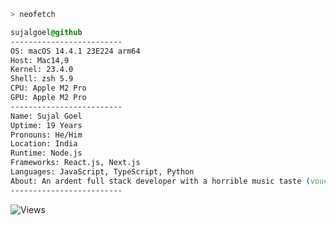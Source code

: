 ```zsh
> neofetch
```

```css
sujalgoel@github
-------------------------
OS: macOS 14.4.1 23E224 arm64
Host: Mac14,9
Kernel: 23.4.0
Shell: zsh 5.9
CPU: Apple M2 Pro
GPU: Apple M2 Pro
-------------------------
Name: Sujal Goel
Uptime: 19 Years
Pronouns: He/Him
Location: India
Runtime: Node.js
Frameworks: React.js, Next.js
Languages: JavaScript, TypeScript, Python
About: An ardent full stack developer with a horrible music taste (vouched by many)
-------------------------
```


![Views](https://hits.sh/github.com/sujalgoel/sujalgoel.svg?style=for-the-badge&label=Profile%20Views&color=white&labelColor=black&logo=github)
